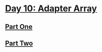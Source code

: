 # [Day 10: Adapter Array](https://adventofcode.com/2020/day/10)

## [Part One](https://adventofcode.com/2020/day/10#part1)

## [Part Two](https://adventofcode.com/2020/day/10#part2)
